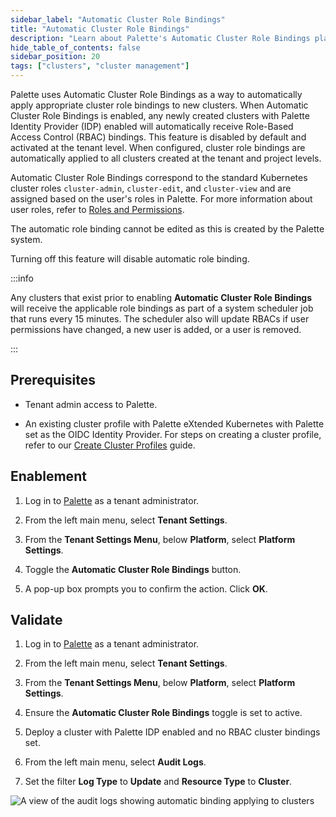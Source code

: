 ```yaml
---
sidebar_label: "Automatic Cluster Role Bindings"
title: "Automatic Cluster Role Bindings"
description: "Learn about Palette's Automatic Cluster Role Bindings platform setting."
hide_table_of_contents: false
sidebar_position: 20
tags: ["clusters", "cluster management"]
---
```


Palette uses Automatic Cluster Role Bindings as a way to automatically apply appropriate cluster role bindings to new clusters. When Automatic Cluster Role Bindings is enabled, any newly created clusters with Palette Identity Provider (IDP) enabled will automatically receive Role-Based Access Control (RBAC) bindings. This feature is disabled by default and activated at the tenant level. When configured, cluster role bindings are automatically applied to all clusters created at the tenant and project levels.

Automatic Cluster Role Bindings correspond to the standard Kubernetes cluster roles `cluster-admin`, `cluster-edit`, and `cluster-view` and are assigned based on the user's roles in Palette. For more information about user roles, refer to [Roles and Permissions](../../../user-management/palette-rbac/palette-rbac.md). 

The automatic role binding cannot be edited as this is created by the Palette system.

Turning off this feature will disable automatic role binding. 

:::info

Any clusters that exist prior to enabling **Automatic Cluster Role Bindings** will receive the applicable role bindings as part of a system scheduler job that runs every 15 minutes. The scheduler also will update RBACs if user permissions have changed, a new user is added, or a user is removed.

:::

## Prerequisites

- Tenant admin access to Palette.

- An existing cluster profile with Palette eXtended Kubernetes with Palette set as the OIDC Identity Provider. For steps on creating a cluster profile, refer to our [Create Cluster Profiles](../../../profiles/cluster-profiles/create-cluster-profiles/create-cluster-profiles.md) guide.

## Enablement

1. Log in to [Palette](https://console.spectrocloud.com) as a tenant administrator.

2. From the left main menu, select **Tenant Settings**.

3. From the **Tenant Settings Menu**, below **Platform**, select **Platform Settings**. 

4. Toggle the **Automatic Cluster Role Bindings** button.

5. A pop-up box prompts you to confirm the action. Click **OK**.

## Validate

1. Log in to [Palette](https://console.spectrocloud.com) as a tenant administrator.

2. From the left main menu, select **Tenant Settings**.

3. From the **Tenant Settings Menu**, below **Platform**, select **Platform Settings**. 

4. Ensure the **Automatic Cluster Role Bindings** toggle is set to active.

5. Deploy a cluster with Palette IDP enabled and no RBAC cluster bindings set.

6. From the left main menu, select **Audit Logs**.

7. Set the filter **Log Type** to **Update** and **Resource Type** to **Cluster**. 

![A view of the audit logs showing automatic binding applying to clusters](/clusters_management-platform_settings-autorbac_binding_audit_logs.webp)